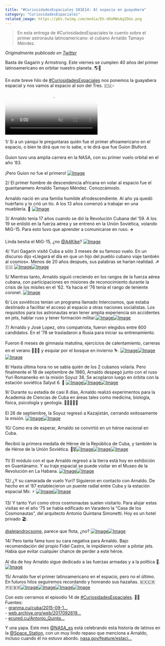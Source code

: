 ```yaml
---
title: "#CuriosidadesEspaciales S01E14: Al espacio en guayabera"
category: "CuriosidadesEspaciales"
related_image: https://pbs.twimg.com/media/Eh-dOoMWsAgIDGo.png
---
```

> En esta entrega de #CuriosidadesEspaciales te cuento sobre el primer astronauta latinoamericano: el cubano Arnaldo Tamayo Méndez.

*Originalmente publicado en [Twitter](https://twitter.com/guidodecaso/status/1305973164627898368)*

<div class="card-tweets" dir="auto">
    <p>Basta de Gagarin y Armstrong. Este viernes se cumplen 40 años del primer latinoamericano en orbitar nuestro planeta. 🌎💫<br />
<br />
En este breve hilo de <a class="entity-hashtag" href="/hashtag/CuriosidadesEspaciales">#CuriosidadesEspaciales</a> nos ponemos la guayabera espacial y nos vamos al espacio al son del Tres. 🇨🇺🎶 <span class="entity-video-gif"><video autoplay muted loop controls poster="https://pbs.twimg.com/tweet_video_thumb/Eh-dHi6WsAAoHXV.jpg"><source src="https://video.twimg.com/tweet_video/Eh-dHi6WsAAoHXV.mp4" type="video/mp4"><img alt="Video Poster" src="https://pbs.twimg.com/tweet_video_thumb/Eh-dHi6WsAAoHXV.jpg"></video></span></p>
    <p><span class="nop nop-start">1/ </span> Si a un yanqui le preguntaras quién fue el primer afroamericano en el espacio, o bien te dirá que no lo sabe, o te dirá que fue Guion Bluford. <br />
<br />
Guion tuvo una amplia carrera en la NASA, con su primer vuelo orbital en el año ‘83.<br />
<br />
¡Pero Guion no fue el primero! <span class="entity-image"><a href="https://pbs.twimg.com/media/Eh-dJkoXsAAshIF.jpg" target="_blank"><img alt="Image" src="https://pbs.twimg.com/media/Eh-dJkoXsAAshIF.jpg" data-src="https://pbs.twimg.com/media/Eh-dJkoXsAAshIF.jpg"></a></span></p>
    <p><span class="nop nop-start">2/ </span> El primer hombre de descendencia africana en volar al espacio fue el guantanamero Arnaldo Tamayo Méndez. Conozcámoslo.<br />
<br />
Arnaldo nació en una familia humilde afrodescendiente. Al año ya quedó huérfano y lo crió un tío. A los 13 años comenzó a trabajar en una mueblería. 🔨 <span class="entity-image"><a href="https://pbs.twimg.com/media/Eh-dOoMWsAgIDGo.png" target="_blank"><img alt="Image" src="https://pbs.twimg.com/media/Eh-dOoMWsAgIDGo.png" data-src="https://pbs.twimg.com/media/Eh-dOoMWsAgIDGo.png"></a></span></p>
    <p><span class="nop nop-start">3/ </span> Arnaldo tenía 17 años cuando se dió la Revolución Cubana del ‘59. A los 19 se enlistó en la fuerza aérea y se entrenó en la Unión Soviética, volando MiG-15. Para esto tuvo que aprender a comunicarse en ruso. ✈️<br />
<br />
Linda bestia el MiG-15, ¿no <a class="entity-mention" href="https://twitter.com/A4Kike">@A4Kike</a>? <span class="entity-image"><a href="https://pbs.twimg.com/media/Eh-dPhKWsAodn9I.jpg" target="_blank"><img alt="Image" src="https://pbs.twimg.com/media/Eh-dPhKWsAodn9I.jpg" data-src="https://pbs.twimg.com/media/Eh-dPhKWsAodn9I.jpg"></a></span></p>
    <p><span class="nop nop-start">4/ </span> Yuri Gagarin visitó Cuba a sólo 3 meses de su famoso vuelo. En un discurso dijo «Llegará el día en que un hijo del pueblo cubano viaje también al cosmos». Menos de 20 años después, sus palabras se harían realidad. ☭🇨🇺 <span class="row justify-content-center entity-multiple-2"><span class="col-md-6"><span class="entity-image"><a href="https://pbs.twimg.com/media/Eh-dT_NXsAc8N7c.png" target="_blank"><img alt="Image" src="https://pbs.twimg.com/media/Eh-dT_NXsAc8N7c.png" data-src="https://pbs.twimg.com/media/Eh-dT_NXsAc8N7c.png"></a></span></span><span class="col-md-6"><span class="entity-image"><a href="https://pbs.twimg.com/media/Eh-dXOtXsAUGguJ.png" target="_blank"><img alt="Image" src="https://pbs.twimg.com/media/Eh-dXOtXsAUGguJ.png" data-src="https://pbs.twimg.com/media/Eh-dXOtXsAUGguJ.png"></a></span></span></span></p>
    <p><span class="nop nop-start">5/ </span> Mientras tanto, Arnaldo siguió creciendo en los rangos de la fuerza aérea cubana, con participaciones en misiones de reconocimiento durante la crisis de los misiles en el ‘62. Ya hacia el ‘76 tenía el rango de teniente coronel. <span class="entity-image"><a href="https://pbs.twimg.com/media/Eh-dZloXgAc-LGN.jpg" target="_blank"><img alt="Image" src="https://pbs.twimg.com/media/Eh-dZloXgAc-LGN.jpg" data-src="https://pbs.twimg.com/media/Eh-dZloXgAc-LGN.jpg"></a></span></p>
    <p><span class="nop nop-start">6/ </span> Los soviéticos tenían un programa llamado Intercosmos, que estaba destinado a facilitar el acceso al espacio a otras naciones socialistas. Los requisitos para los astronautas eran tener amplia experiencia sin accidentes en jets, hablar ruso y tener formación militar.<span class="row justify-content-center entity-multiple-2"><span class="col-md-6"><span class="entity-image"><a href="https://pbs.twimg.com/media/Eh-dcjRWkAMZBWr.png" target="_blank"><img alt="Image" src="https://pbs.twimg.com/media/Eh-dcjRWkAMZBWr.png" data-src="https://pbs.twimg.com/media/Eh-dcjRWkAMZBWr.png"></a></span></span><span class="col-md-6"><span class="entity-image"><a href="https://pbs.twimg.com/media/Eh-ddTEWsAAa5GW.jpg" target="_blank"><img alt="Image" src="https://pbs.twimg.com/media/Eh-ddTEWsAAa5GW.png" data-src="https://pbs.twimg.com/media/Eh-ddTEWsAAa5GW.jpg"></a></span></span></span></p>
    <p><span class="nop nop-start">7/ </span> Arnaldo y José Lopez, otro compatriota, fueron elegidos entre 600 candidatos. En el ‘78 se trasladaron a Rusia para iniciar su entrenamiento.<br />
<br />
Fueron 6 meses de gimnasia matutina, ejercicios de calentamiento, carreras en el verano 🏃🏽‍♂️ y esquiar por el bosque en invierno ⛷. <span class="row justify-content-center entity-multiple-3"><span class="col-md-6"><span class="entity-image"><a href="https://pbs.twimg.com/media/Eh-dgJSWAAEi_GX.jpg" target="_blank"><img alt="Image" src="https://pbs.twimg.com/media/Eh-dgJSWAAEi_GX.jpg" data-src="https://pbs.twimg.com/media/Eh-dgJSWAAEi_GX.jpg"></a></span></span><span class="col-md-6"><span class="entity-image"><a href="https://pbs.twimg.com/media/Eh-di1wXsAEDOL2.png" target="_blank"><img alt="Image" src="https://pbs.twimg.com/media/Eh-di1wXsAEDOL2.png" data-src="https://pbs.twimg.com/media/Eh-di1wXsAEDOL2.png"></a></span></span><span class="col-md-6"><span class="entity-image"><a href="https://pbs.twimg.com/media/Eh-dlW1XcAM-B9W.jpg" target="_blank"><img alt="Image" src="https://pbs.twimg.com/media/Eh-dlW1XcAM-B9W.jpg" data-src="https://pbs.twimg.com/media/Eh-dlW1XcAM-B9W.jpg"></a></span></span></span></p>
    <p><span class="nop nop-start">8/ </span> Hasta última hora no se sabía quién de los 2 cubanos volaría. Pero finalmente el 18 de septiembre de 1980, Arnaldo despegó junto con el ruso Yuri Romanenko en la misión Soyuz 38. Se acoplaron luego en órbita con la estación soviética Salyut 6. 🚀 <span class="row justify-content-center entity-multiple-3"><span class="col-md-6"><span class="entity-image"><a href="https://pbs.twimg.com/media/Eh-doJwXkAIh5t_.png" target="_blank"><img alt="Image" src="https://pbs.twimg.com/media/Eh-doJwXkAIh5t_.png" data-src="https://pbs.twimg.com/media/Eh-doJwXkAIh5t_.png"></a></span></span><span class="col-md-6"><span class="entity-image"><a href="https://pbs.twimg.com/media/Eh-dsE_WoAAqcvE.png" target="_blank"><img alt="Image" src="https://pbs.twimg.com/media/Eh-dsE_WoAAqcvE.png" data-src="https://pbs.twimg.com/media/Eh-dsE_WoAAqcvE.png"></a></span></span><span class="col-md-6"><span class="entity-image"><a href="https://pbs.twimg.com/media/Eh-dyZbXcAEiLWE.png" target="_blank"><img alt="Image" src="https://pbs.twimg.com/media/Eh-dyZbXcAEiLWE.png" data-src="https://pbs.twimg.com/media/Eh-dyZbXcAEiLWE.png"></a></span></span></span></p>
    <p><span class="nop nop-start">9/ </span> Durante su estadía de casi 8 días, Arnaldo realizó experimentos para la Academia de Ciencias de Cuba en áreas tales como medicina, biología, física, psicología y geología. 🔬👨🏽‍🔬🧪 <br />
<br />
El 26 de septiembre, la Soyuz regresó a Kazajistán, cerrando exitosamente la misión. <span class="row justify-content-center entity-multiple-2"><span class="col-md-6"><span class="entity-image"><a href="https://pbs.twimg.com/media/Eh-d1gqWkAAPiH8.jpg" target="_blank"><img alt="Image" src="https://pbs.twimg.com/media/Eh-d1gqWkAAPiH8.jpg" data-src="https://pbs.twimg.com/media/Eh-d1gqWkAAPiH8.jpg"></a></span></span><span class="col-md-6"><span class="entity-image"><a href="https://pbs.twimg.com/media/Eh-d55TX0AUO3HQ.jpg" target="_blank"><img alt="Image" src="https://pbs.twimg.com/media/Eh-d55TX0AUO3HQ.jpg" data-src="https://pbs.twimg.com/media/Eh-d55TX0AUO3HQ.jpg"></a></span></span></span></p>
    <p><span class="nop nop-start">10/ </span> Como era de esperar, Arnaldo se convirtió en un héroe nacional en Cuba. <br />
<br />
Recibió la primera medalla de Héroe de la República de Cuba, y también la de Héroe de la Unión Soviética. 🏅🎖<span class="row justify-content-center entity-multiple-3"><span class="col-md-6"><span class="entity-image"><a href="https://pbs.twimg.com/media/Eh-d9cpXkAMvFv7.png" target="_blank"><img alt="Image" src="https://pbs.twimg.com/media/Eh-d9cpXkAMvFv7.png" data-src="https://pbs.twimg.com/media/Eh-d9cpXkAMvFv7.png"></a></span></span><span class="col-md-6"><span class="entity-image"><a href="https://pbs.twimg.com/media/Eh-eALwXYAA3ZtF.png" target="_blank"><img alt="Image" src="https://pbs.twimg.com/media/Eh-eALwXYAA3ZtF.png" data-src="https://pbs.twimg.com/media/Eh-eALwXYAA3ZtF.png"></a></span></span><span class="col-md-6"><span class="entity-image"><a href="https://pbs.twimg.com/media/Eh-eBgXWAAk89eL.png" target="_blank"><img alt="Image" src="https://pbs.twimg.com/media/Eh-eBgXWAAk89eL.png" data-src="https://pbs.twimg.com/media/Eh-eBgXWAAk89eL.png"></a></span></span></span></p>
    <p><span class="nop nop-start">11/ </span> El módulo con el que Arnaldo regresó a la tierra está hoy en exhibición en Guantánamo. Y su traje espacial se puede visitar en el Museo de la Revolución en La Habana. <span class="row justify-content-center entity-multiple-2"><span class="col-md-6"><span class="entity-image"><a href="https://pbs.twimg.com/media/Eh-eEkRX0AcCQP2.jpg" target="_blank"><img alt="Image" src="https://pbs.twimg.com/media/Eh-eEkRX0AcCQP2.jpg" data-src="https://pbs.twimg.com/media/Eh-eEkRX0AcCQP2.jpg"></a></span></span><span class="col-md-6"><span class="entity-image"><a href="https://pbs.twimg.com/media/Eh-eFT8XsAICa28.png" target="_blank"><img alt="Image" src="https://pbs.twimg.com/media/Eh-eFT8XsAICa28.png" data-src="https://pbs.twimg.com/media/Eh-eFT8XsAICa28.png"></a></span></span></span></p>
    <p><span class="nop nop-start">12/ </span> ¿Y su camarada de vuelo Yuri? Siguieron en contacto con Arnaldo. De hecho en el ‘87 establecieron un puente radial entre Cuba y la estación espacial Mir. ⚡️ <span class="row justify-content-center entity-multiple-2"><span class="col-md-6"><span class="entity-image"><a href="https://pbs.twimg.com/media/Eh-eLg9XsAID73G.png" target="_blank"><img alt="Image" src="https://pbs.twimg.com/media/Eh-eLg9XsAID73G.png" data-src="https://pbs.twimg.com/media/Eh-eLg9XsAID73G.png"></a></span></span><span class="col-md-6"><span class="entity-image"><a href="https://pbs.twimg.com/media/Eh-eQMVXsAQZyS9.jpg" target="_blank"><img alt="Image" src="https://pbs.twimg.com/media/Eh-eQMVXsAQZyS9.jpg" data-src="https://pbs.twimg.com/media/Eh-eQMVXsAQZyS9.jpg"></a></span></span></span></p>
    <p><span class="nop nop-start">13/ </span> Y tanto Yuri como otros cosmonautas suelen visitarlo. Para alojar estas visitas en el año ‘75 se había edificado en Varadero la “Casa de los Cosmonautas”, del arquitecto Antonio Quintana Simonetti. Hoy es un hotel privado 🏖.<br />
<br />
<a class="entity-mention" href="https://twitter.com/alejandrocsome">@alejandrocsome</a>, parece que flota, ¿no? <span class="row justify-content-center entity-multiple-2"><span class="col-md-6"><span class="entity-image"><a href="https://pbs.twimg.com/media/Eh-eTitWAAEfXDb.png" target="_blank"><img alt="Image" src="https://pbs.twimg.com/media/Eh-eTitWAAEfXDb.png" data-src="https://pbs.twimg.com/media/Eh-eTitWAAEfXDb.png"></a></span></span><span class="col-md-6"><span class="entity-image"><a href="https://pbs.twimg.com/media/Eh-eVKqXYAANxJ3.jpg" target="_blank"><img alt="Image" src="https://pbs.twimg.com/media/Eh-eVKqXYAANxJ3.jpg" data-src="https://pbs.twimg.com/media/Eh-eVKqXYAANxJ3.jpg"></a></span></span></span></p>
    <p><span class="nop nop-start">14/ </span> Pero tanta fama tuvo su cara negativa para Arnaldo. Bajo recomendación del propio Fidel Castro, le impidieron volver a pilotar jets. Había que evitar cualquier chance de perder a este héroe.<br />
<br />
Al día de hoy Arnaldo sigue dedicado a las fuerzas armadas y a la política 💪. <span class="entity-image"><a href="https://pbs.twimg.com/media/Eh-eXckWkAA1BDU.png" target="_blank"><img alt="Image" src="https://pbs.twimg.com/media/Eh-eXckWkAA1BDU.png" data-src="https://pbs.twimg.com/media/Eh-eXckWkAA1BDU.png"></a></span></p>
    <p><span class="nop nop-start">15/ </span> Arnaldo fue el primer latinoamericano en el espacio, pero no el último. En futuros hilos seguiremos recordando y honrando sus hazañas. 🇲🇽🇨🇷🇵🇪🇧🇷<span class="row justify-content-center entity-multiple-4"><span class="col-md-6"><span class="entity-image"><a href="https://pbs.twimg.com/media/Eh-ebLbWsAEme5Z.png" target="_blank"><img alt="Image" src="https://pbs.twimg.com/media/Eh-ebLbWsAEme5Z.png" data-src="https://pbs.twimg.com/media/Eh-ebLbWsAEme5Z.png"></a></span></span><span class="col-md-6"><span class="entity-image"><a href="https://pbs.twimg.com/media/Eh-eby4WoAI4TB2.jpg" target="_blank"><img alt="Image" src="https://pbs.twimg.com/media/Eh-eby4WoAI4TB2.jpg" data-src="https://pbs.twimg.com/media/Eh-eby4WoAI4TB2.jpg"></a></span></span><span class="col-md-6"><span class="entity-image"><a href="https://pbs.twimg.com/media/Eh-edFKX0AAWYns.jpg" target="_blank"><img alt="Image" src="https://pbs.twimg.com/media/Eh-edFKX0AAWYns.jpg" data-src="https://pbs.twimg.com/media/Eh-edFKX0AAWYns.jpg"></a></span></span><span class="col-md-6"><span class="entity-image"><a href="https://pbs.twimg.com/media/Eh-eeeIXgAELD7E.png" target="_blank"><img alt="Image" src="https://pbs.twimg.com/media/Eh-eeeIXgAELD7E.jpg" data-src="https://pbs.twimg.com/media/Eh-eeeIXgAELD7E.png"></a></span></span></span></p>
    <p>Con esto cerramos el episodio 14 de <a class="entity-hashtag" href="/hashtag/CuriosidadesEspaciales">#CuriosidadesEspaciales</a>. 👨‍🚀<br />
Fuentes:<br />
- <a class="entity-url" data-preview="true" href="http://www.granma.cu/cuba/2015-09-17/yo-vengo-de-alla-abajo">granma.cu/cuba/2015-09-1…</a><br />
- <a class="entity-url" data-preview="true" href="https://web.archive.org/web/20170926190746/https://mundo.sputniknews.com/spanish_ruvr_ru/2011/03/02/46837055.html">web.archive.org/web/2017092619…</a><br />
- <a class="entity-url" data-preview="true" href="https://www.ecured.cu/Antonio_Quintana_Simonetti">ecured.cu/Antonio_Quinta…</a></p>
    <p>Y una yapa. Este mes <a class="entity-mention" href="https://twitter.com/NASA_es">@NASA_es</a> está celebrando esta historia de latinos en la <a class="entity-mention" href="https://twitter.com/Space_Station">@Space_Station</a>, con un muy lindo repaso que menciona a Arnaldo, incluso cuando él no estuvo abordo. <a class="entity-url" data-preview="true" href="https://www.nasa.gov/feature/estaci-n-espacial-20-mes-del-patrimonio-hispano">nasa.gov/feature/estaci…</a></p>
</div>

